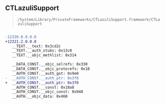 ## CTLazuliSupport

> `/System/Library/PrivateFrameworks/CTLazuliSupport.framework/CTLazuliSupport`

```diff

-12320.0.0.0.0
+12321.2.0.0.0
   __TEXT.__text: 0x3cd2c
   __TEXT.__auth_stubs: 0x13c0
   __TEXT.__objc_methlist: 0x314

   __DATA_CONST.__objc_selrefs: 0x330
   __DATA_CONST.__objc_protorefs: 0x18
   __AUTH_CONST.__auth_got: 0x9e0
-  __AUTH_CONST.__auth_ptr: 0x3f8
+  __AUTH_CONST.__auth_ptr: 0x3f0
   __AUTH_CONST.__const: 0x18a8
   __AUTH_CONST.__objc_const: 0x948
   __AUTH.__objc_data: 0x460

```
